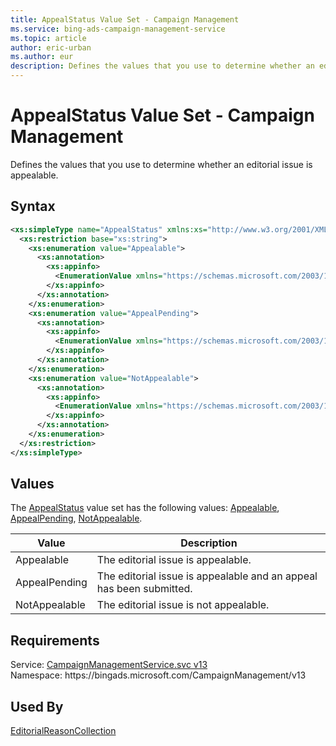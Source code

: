 ```yaml
---
title: AppealStatus Value Set - Campaign Management
ms.service: bing-ads-campaign-management-service
ms.topic: article
author: eric-urban
ms.author: eur
description: Defines the values that you use to determine whether an editorial issue is appealable.
---
```

# AppealStatus Value Set - Campaign Management
Defines the values that you use to determine whether an editorial issue is appealable.

## Syntax
```xml
<xs:simpleType name="AppealStatus" xmlns:xs="http://www.w3.org/2001/XMLSchema">
  <xs:restriction base="xs:string">
    <xs:enumeration value="Appealable">
      <xs:annotation>
        <xs:appinfo>
          <EnumerationValue xmlns="https://schemas.microsoft.com/2003/10/Serialization/">1</EnumerationValue>
        </xs:appinfo>
      </xs:annotation>
    </xs:enumeration>
    <xs:enumeration value="AppealPending">
      <xs:annotation>
        <xs:appinfo>
          <EnumerationValue xmlns="https://schemas.microsoft.com/2003/10/Serialization/">2</EnumerationValue>
        </xs:appinfo>
      </xs:annotation>
    </xs:enumeration>
    <xs:enumeration value="NotAppealable">
      <xs:annotation>
        <xs:appinfo>
          <EnumerationValue xmlns="https://schemas.microsoft.com/2003/10/Serialization/">3</EnumerationValue>
        </xs:appinfo>
      </xs:annotation>
    </xs:enumeration>
  </xs:restriction>
</xs:simpleType>
```

## <a name="values"></a>Values

The [AppealStatus](appealstatus.md) value set has the following values: [Appealable](#appealable), [AppealPending](#appealpending), [NotAppealable](#notappealable).

|Value|Description|
|-----------|---------------|
|<a name="appealable"></a>Appealable|The editorial issue is appealable.|
|<a name="appealpending"></a>AppealPending|The editorial issue is appealable and an appeal has been submitted.|
|<a name="notappealable"></a>NotAppealable|The editorial issue is not appealable.|

## Requirements
Service: [CampaignManagementService.svc v13](https://campaign.api.bingads.microsoft.com/Api/Advertiser/CampaignManagement/v13/CampaignManagementService.svc)  
Namespace: https\://bingads.microsoft.com/CampaignManagement/v13  

## Used By
[EditorialReasonCollection](editorialreasoncollection.md)  
